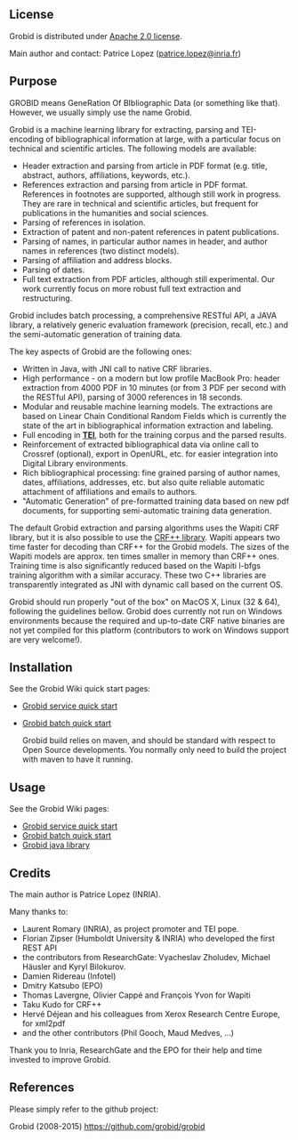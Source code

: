## License

Grobid is distributed under [Apache 2.0 license](http://www.apache.org/licenses/LICENSE-2.0). 

Main author and contact: Patrice Lopez (<patrice.lopez@inria.fr>)

## Purpose

GROBID means GeneRation Of BIbliographic Data (or something like that). However, we usually simply use the name Grobid. 

Grobid is a machine learning library for extracting, parsing and TEI-encoding of bibliographical information at large, with a particular focus on technical and scientific articles. The following models are available:

+ Header extraction and parsing from article in PDF format (e.g. title, abstract, authors, affiliations, keywords, etc.).
+ References extraction and parsing from article in PDF format. References in footnotes are supported, although still work in progress. They are rare in technical and scientific articles, but frequent for publications in the humanities and social sciences. 
+ Parsing of references in isolation.
+ Extraction of patent and non-patent references in patent publications.
+ Parsing of names, in particular author names in header, and author names in references (two distinct models).
+ Parsing of affiliation and address blocks. 
+ Parsing of dates.
+ Full text extraction from PDF articles, although still experimental. Our work currently focus on more robust full text extraction and restructuring. 

Grobid includes batch processing, a comprehensive RESTful API, a JAVA library, a relatively generic evaluation framework (precision, recall, etc.) and the semi-automatic generation of training data. 

The key aspects of Grobid are the following ones:

+ Written in Java, with JNI call to native CRF libraries. 
+ High performance - on a modern but low profile MacBook Pro: header extraction from 4000 PDF in 10 minutes (or from 3 PDF per second with the RESTful API), parsing of 3000 references in 18 seconds.
+ Modular and reusable machine learning models. The extractions are based on Linear Chain Conditional Random Fields which is currently the state of the art in bibliographical information extraction and labeling.  
+ Full encoding in [__TEI__](http://www.tei-c.org/Guidelines/P5), both for the training corpus and the parsed results.
+ Reinforcement of extracted bibliographical data via online call to Crossref (optional), export in OpenURL, etc. for easier integration into Digital Library environments. 
+ Rich bibliographical processing: fine grained parsing of author names, dates, affiliations, addresses, etc. but also quite reliable automatic attachment of affiliations and emails to authors. 
+ "Automatic Generation" of pre-formatted training data based on new pdf documents, for supporting semi-automatic training data generation. 

The default Grobid extraction and parsing algorithms uses the Wapiti CRF library, but it is also possible to use the [CRF++ library](http://crfpp.googlecode.com/svn/trunk/doc/index.html). Wapiti appears two time faster for decoding than CRF++ for the Grobid models. The sizes of the Wapiti models are approx. ten times smaller in memory than CRF++ ones. Training time is also significantly reduced based on the Wapiti l-bfgs training algorithm with a similar accuracy. These two C++ libraries are transparently integrated as JNI with dynamic call based on the current OS. 

Grobid should run properly "out of the box" on MacOS X, Linux (32 & 64), following the guidelines bellow. Grobid does currently not run on Windows environments because the required and up-to-date CRF native binaries are not yet compiled for this platform (contributors to work on Windows support are very welcome!).

## Installation

See the Grobid Wiki quick start pages: 

+ [Grobid service quick start](https://github.com/grobid/grobid/wiki/Grobid-service-quick-start)
+ [Grobid batch quick start](https://github.com/grobid/grobid/wiki/Grobid-batch-quick-start)

	Grobid build relies on maven, and should be standard with respect to Open Source developments. You normally only need to build the project with maven to have it running. 


## Usage

See the Grobid Wiki pages: 

+ [Grobid service quick start](https://github.com/grobid/grobid/wiki/Grobid-service-quick-start)
+ [Grobid batch quick start](https://github.com/grobid/grobid/wiki/Grobid-batch-quick-start)
+ [Grobid java library](https://github.com/grobid/grobid/wiki/Grobid-java-library)


## Credits

The main author is Patrice Lopez (INRIA).

Many thanks to:

* Laurent Romary (INRIA), as project promoter and TEI pope. 
* Florian Zipser (Humboldt University & INRIA) who developed the first REST API
* the contributors from ResearchGate: Vyacheslav Zholudev, Michael Häusler and Kyryl Bilokurov.
* Damien Ridereau (Infotel)
* Dmitry Katsubo (EPO)
* Thomas Lavergne, Olivier Cappé and François Yvon for Wapiti
* Taku Kudo for CRF++
* Hervé Déjean and his colleagues from Xerox Research Centre Europe, for xml2pdf
* and the other contributors (Phil Gooch, Maud Medves, ...)

Thank you to Inria, ResearchGate and the EPO for their help and time invested to improve Grobid. 

## References

Please simply refer to the github project:

Grobid (2008-2015) <https://github.com/grobid/grobid>


